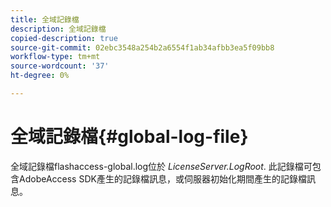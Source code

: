 ```yaml
---
title: 全域記錄檔
description: 全域記錄檔
copied-description: true
source-git-commit: 02ebc3548a254b2a6554f1ab34afbb3ea5f09bb8
workflow-type: tm+mt
source-wordcount: '37'
ht-degree: 0%

---
```


# 全域記錄檔{#global-log-file}

全域記錄檔flashaccess-global.log位於 *LicenseServer.LogRoot*. 此記錄檔可包含AdobeAccess SDK產生的記錄檔訊息，或伺服器初始化期間產生的記錄檔訊息。
